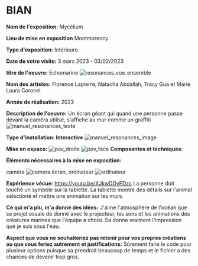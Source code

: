 # BIAN

**Nom de l'exposition:**
Mycélium

**Lieu de mise en exposition**
Montmorency

**Type d'exposition:**
Intérieure

**Date de votre visite:**
3 mars 2023 - 03/02/2023 

**titre de l'oeuvre:**
Echomarine
![resonances_vue_ensemble](Media/Resonances_vue_ensemble.jpg)

**Nom des artistes:**
Florence Lapierre, Natacha Abdallah, Tracy Gua et Marie Laura Coronel

**Année de réalisation:**
2023

**Description de l'oeuvre:**
Un écran géant qui quand une personne passe devant la caméra utilisé, s'affiche au mur comme un graffiti
![manuel_resonances_texte](Media/Manuel_resonances_texte.jpg)

**Type d'installation: Interactive**
![manuel_resonances_image](Media/Manuel_resonances_image.jpg)

**Mise en espace:**
![pov_droite](Media/Resonances_POVDroite.jpg)
![pov_face](Media/Resonances_POVface.jpg)
**Composantes et techniques:**

**Éléments nécessaires à la mise en exposition:**

caméra
![camera](Media/Camera.jpg)
écran,
ordinateur
![ordinateur](Media/Ordi_resonances_zoom.jpg)

**Expérience vécue:**
https://youtu.be/XJkwDDyFDzc
La personne doit touché un symbole sur la tablette. La tablette montre des détails sur l'animal sélectioné et mettre une animation sur les murs.

**Ce qui m'a plu, m'a donné des idées:**
J'aime l'atmosphère de l'océan que se projet essaie de donné avec le projecteur, les sons et les animations des créatures marines que l'équipe a choisi. Sa donne vraiment l'impression que je suis sous l'eau.

**Aspect que vous ne souhaiteriez pas retenir pour vos propres créations ou que vous feriez autrement et justifications:**
Sûrement faire le code pour plusieur options puisque sa prendrait beaucoup de temps et le fichier a des chances de devenir trop gros.

